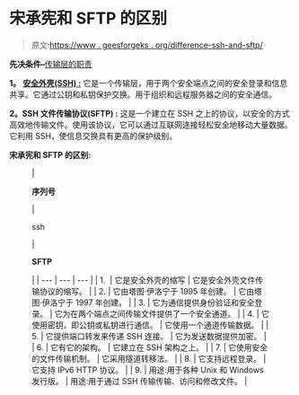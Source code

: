 # 宋承宪和 SFTP 的区别

> 原文:[https://www . geesforgeks . org/difference-ssh-and-sftp/](https://www.geeksforgeeks.org/difference-between-ssh-and-sftp/)

**先决条件–**[传输层的职责](https://www.geeksforgeeks.org/transport-layer-responsibilities/)

**1。** [**安全外壳(SSH) :**](https://www.geeksforgeeks.org/introduction-to-sshsecure-shell-keys/)
它是一个传输层，用于两个安全端点之间的安全登录和信息共享。它通过公钥和私钥保护交换。用于组织和远程服务器之间的安全通信。

**2。SSH 文件传输协议(SFTP) :**
这是一个建立在 SSH 之上的协议，以安全的方式高效地传输文件。使用该协议，它可以通过互联网连接轻松安全地移动大量数据。它利用 SSH，使信息交换具有更高的保护级别。

**宋承宪和 SFTP 的区别:**

<figure class="table">

| 

**序列号**

 | 

ssh

 | 

**SFTP**

 |
| --- | --- | --- |
| 1.  | 它是安全外壳的缩写 | 它是安全外壳文件传输协议的缩写。 |
| 2. | 它由塔图·伊洛宁于 1995 年创建。 | 它由塔图·伊洛宁于 1997 年创建。 |
| 3. | 它为通信提供身份验证和安全登录。 | 它为在两个端点之间传输文件提供了一个安全通道。 |
| 4. | 它使用密钥，即公钥或私钥进行通信。 | 它使用一个通道传输数据。 |
| 5. | 它提供端口转发来传递 SSH 连接。 | 它为发送数据提供加密。 |
| 6. | 它有它的架构。 | 它建立在 SSH 架构之上。 |
| 7. | 它使用安全的文件传输机制。 | 它采用隧道转移法。 |
| 8. | 它支持远程登录。 | 它支持 IPv6 HTTP 协议。 |
| 9. | 用途:用于各种 Unix 和 Windows 发行版。 | 用途:用于通过 SSH 传输传输、访问和修改文件。 |

</figure>